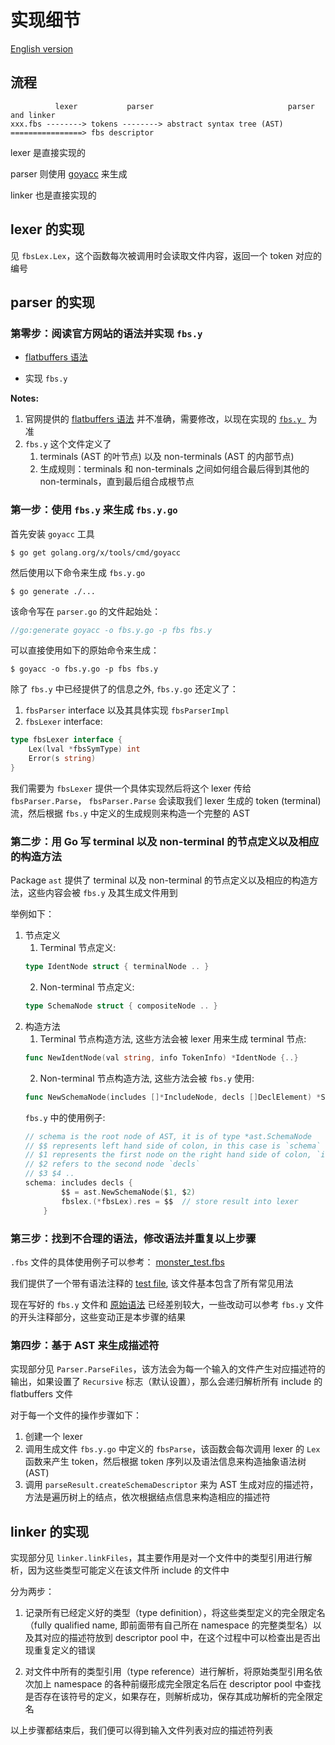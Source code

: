 # 实现细节 

[English version](./implementation_en.md)

## 流程

```
          lexer           parser                              parser and linker
xxx.fbs --------> tokens --------> abstract syntax tree (AST) ================> fbs descriptor
```

lexer 是直接实现的

parser 则使用 [goyacc](https://pkg.go.dev/golang.org/x/tools/cmd/goyacc) 来生成

linker 也是直接实现的 

## lexer 的实现

见 `fbsLex.Lex`，这个函数每次被调用时会读取文件内容，返回一个 token 对应的编号

## parser 的实现

### 第零步：阅读官方网站的语法并实现 `fbs.y`

* [flatbuffers 语法](https://google.github.io/flatbuffers/flatbuffers_grammar.html)

* 实现 `fbs.y`

__Notes:__ 

1. 官网提供的 [flatbuffers 语法](https://google.github.io/flatbuffers/flatbuffers_grammar.html) 并不准确，需要修改，以现在实现的 [`fbs.y
`](../fbs.y) 为准
2. `fbs.y` 这个文件定义了
	1. terminals (AST 的叶节点) 以及 non-terminals (AST 的内部节点)
	2. 生成规则：terminals 和 non-terminals 之间如何组合最后得到其他的 non-terminals，直到最后组合成根节点

### 第一步：使用 `fbs.y` 来生成 `fbs.y.go`

首先安装 `goyacc` 工具

```shell
$ go get golang.org/x/tools/cmd/goyacc
```

然后使用以下命令来生成 `fbs.y.go`

```shell
$ go generate ./...
```

该命令写在 `parser.go` 的文件起始处：

```go
//go:generate goyacc -o fbs.y.go -p fbs fbs.y
```

可以直接使用如下的原始命令来生成：

```shell
$ goyacc -o fbs.y.go -p fbs fbs.y
```

除了 `fbs.y` 中已经提供了的信息之外, `fbs.y.go` 还定义了： 

1. `fbsParser` interface 以及其具体实现 `fbsParserImpl`
2. `fbsLexer` interface:
```go
type fbsLexer interface {
	Lex(lval *fbsSymType) int
	Error(s string)
}
```
我们需要为 `fbsLexer` 提供一个具体实现然后将这个 lexer 传给 `fbsParser.Parse`， `fbsParser.Parse` 会读取我们 lexer 生成的 token (terminal) 流，然后根据 `fbs.y` 中定义的生成规则来构造一个完整的 AST

### 第二步：用 Go 写 terminal 以及 non-terminal 的节点定义以及相应的构造方法

Package `ast` 提供了 terminal 以及 non-terminal 的节点定义以及相应的构造方法，这些内容会被 `fbs.y` 及其生成文件用到

举例如下：

1. 节点定义
	1. Terminal 节点定义:
	```go
	type IdentNode struct { terminalNode .. }
	```
	2. Non-terminal 节点定义:
	```go
	type SchemaNode struct { compositeNode .. }
	```
2. 构造方法
	1. Terminal 节点构造方法, 这些方法会被 lexer 用来生成 terminal 节点:
	```go
	func NewIdentNode(val string, info TokenInfo) *IdentNode {..}
	```
	2. Non-terminal 节点构造方法, 这些方法会被 `fbs.y` 使用:
	```go
	func NewSchemaNode(includes []*IncludeNode, decls []DeclElement) *SchemaNode {..}
	```
	`fbs.y` 中的使用例子:
	```go
	// schema is the root node of AST, it is of type *ast.SchemaNode
	// $$ represents left hand side of colon, in this case is `schema`
	// $1 represents the first node on the right hand side of colon, `includes`
	// $2 refers to the second node `decls`
	// $3 $4 ..
	schema: includes decls {
			$$ = ast.NewSchemaNode($1, $2)
			fbslex.(*fbsLex).res = $$  // store result into lexer
		}
	```

### 第三步：找到不合理的语法，修改语法并重复以上步骤

`.fbs` 文件的具体使用例子可以参考： [monster_test.fbs](https://github.com/google/flatbuffers/blob/master/tests/monster_test.fbs)

我们提供了一个带有语法注释的 [test file](../fbsfiles/annotated_test.fbs), 该文件基本包含了所有常见用法

现在写好的 `fbs.y` 文件和 [原始语法](https://google.github.io/flatbuffers/flatbuffers_guide_writing_schema.html) 已经差别较大，一些改动可以参考 `fbs.y` 文件的开头注释部分，这些变动正是本步骤的结果

### 第四步：基于 AST 来生成描述符

实现部分见 `Parser.ParseFiles`，该方法会为每一个输入的文件产生对应描述符的输出，如果设置了 `Recursive` 标志（默认设置），那么会递归解析所有 include 的 flatbuffers 文件

对于每一个文件的操作步骤如下：

1. 创建一个 lexer
2. 调用生成文件 `fbs.y.go` 中定义的 `fbsParse`，该函数会每次调用 lexer 的 `Lex` 函数来产生 token，然后根据 token 序列以及语法信息来构造抽象语法树 (AST)
3. 调用 `parseResult.createSchemaDescriptor` 来为 AST 生成对应的描述符，方法是遍历树上的结点，依次根据结点信息来构造相应的描述符

## linker 的实现

实现部分见 `linker.linkFiles`，其主要作用是对一个文件中的类型引用进行解析，因为这些类型可能定义在该文件所 include 的文件中

分为两步：

1. 记录所有已经定义好的类型（type definition），将这些类型定义的完全限定名（fully qualified name, 即前面带有自己所在 namespace
 的完整类型名）以及其对应的描述符放到 descriptor pool 中，在这个过程中可以检查出是否出现重复定义的错误

2. 对文件中所有的类型引用（type reference）进行解析，将原始类型引用名依次加上 namespace 的各种前缀形成完全限定名后在 descriptor pool
 中查找是否存在该符号的定义，如果存在，则解析成功，保存其成功解析的完全限定名

以上步骤都结束后，我们便可以得到输入文件列表对应的描述符列表 